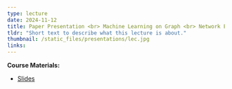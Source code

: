 ```yaml
---
type: lecture
date: 2024-11-12
title: Paper Presentation <br> Machine Learning on Graph <br> Network Embedding
tldr: "Short text to describe what this lecture is about."
thumbnail: /static_files/presentations/lec.jpg
links: 
---
```

**Course Materials:**
- [Slides](/static_files/presentations/slides_lec_13.pdf)
